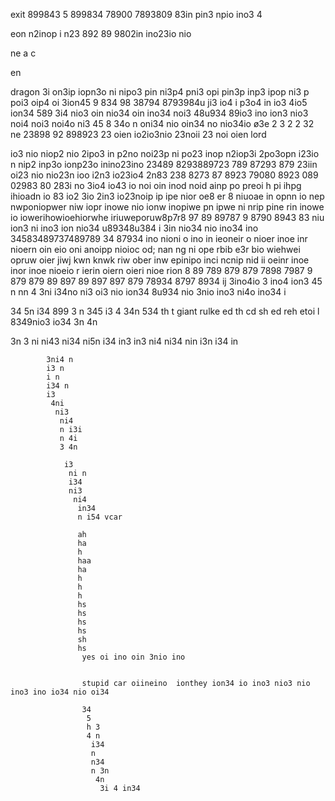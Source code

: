 exit 899843 5 899834 78900 7893809  83in  pin3 npio ino3 4

eon n2inop i n23 892 89 9802in  ino23io nio

ne 
a c 

en 

dragon 3i on3ip iopn3o ni nipo3 pin ni3p4 pni3 opi pin3p inp3 ipop ni3 p poi3 oip4 oi 3ion45 9 834 98 38794 8793984u ji3 io4 i p3o4 in io3 4io5 ion34 589 3i4 nio3 oin nio34 oin ino34 noi3 48u934 89io3 ino ion3 nio3 noi4 noi3 noi4o ni3 45 8 34o n oni34 nio oin34 no nio34io 
ø3e 2
3 2
2 32  ne 23898 92 898923 23 
oien io2io3nio 23noii 23 noi oien
  lord 
 
 io3 nio niop2 nio 2ipo3 in p2no noi23p ni po23 inop n2iop3i 2po3opn i23io n nip2 inp3o ionp23o inino23ino 23489 8293889723 789 87293 879 23iin oi23 nio nio23n ioo i2n3 io23io4 2n83 238 8273 87 8923 79080 8923 089 02983 80 283i no 3io4 io43 io noi oin inod noid ainp po preoi h pi ihpg ihioadn io 83 io2 3io 2in3 io23noip ip ipe nior oe8 er 8 niuoae in opnn io nep nwponiopwer niw iopr inowe nio ionw inopiwe pn ipwe ni nrip pine rin inowe io iowerihowioehiorwhe iriuweporuw8p7r8 97 89 89787 9 8790 8943 83 niu ion3 ni ino3 ion nio34 u89348u384 i 3in nio34 nio ino34 ino 34583489737489789 34 87934 ino nioni o ino in ieoneir o nioer inoe inr nioern oin eio oni anoipp nioioc od; nan  ng ni ope rbib e3r bio wiehwei opruw oier jiwj kwn knwk riw ober inw epinipo inci ncnip nid ii oeinr inoe inor inoe nioeio r ierin  oiern oieri nioe rion 8 89 789 879 879 7898 7987 9 879 879 89 897 89 897 897 879 78934 8797 8934 ij 3ino4io 3 ino4 ion3 45
 n
  nn
  4 3ni i34no ni3 oi3 nio ion34 8u934 nio 3nio ino3 ni4o ino34 i

  34 5n i34 899 3 
  n 345 i3 4 
  34n 534   th t  giant rulke ed th cd  sh ed reh etoi l 8349nio3 io34 
  3n 4n

   3n 
   3 
   ni 
   ni43 
   ni34
    ni5n
     i34
      in3
       in3 
       ni4
        ni34
         nin
          i3n
           i34 in

            3ni4 n
            i3 n
            i n
            i34 n
            i3
             4ni
              ni3
               ni4
               n i3i
               n 4i
               3 4n

                i3
                 ni n
                 i34 
                 ni3
                  ni4
                   in34
                   n i54 vcar 

                   ah
                   ha
                   h
                   haa
                   ha
                   h
                   h
                   h
                   hs
                   hs
                   hs
                   hs
                   sh
                   hs
                    yes oi ino oin 3nio ino


                    stupid car oiineino  ionthey ion34 io ino3 nio3 nio ino3 ino io34 nio oi34

                    34
                     5
                     h 3
                     4 n
                      i34 
                      n 
                      n34
                      n 3n
                       4n
                        3i 4 in34 
